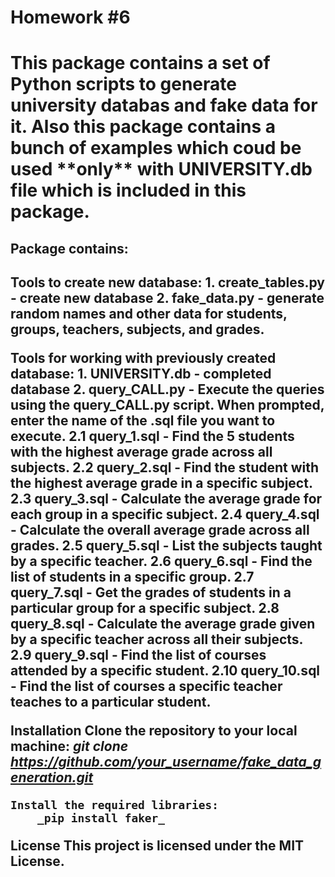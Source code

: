 <h1>Homework #6<h1>
This package contains a set of Python scripts to generate university databas and fake data for it.
Also this package contains a bunch of examples which coud be used **only** with UNIVERSITY.db file which is included in this package.

<h2>Package contains:<h2>

**Tools to create new database:**
	1. create_tables.py - create new database
	2. fake_data.py - generate random names and other data for students, groups, teachers, subjects, and grades.

**Tools for working with previously created database:**
	1. UNIVERSITY.db - completed database
	2. query_CALL.py - Execute the queries using the query_CALL.py script. When prompted, enter the name of the .sql file you want to execute.
	2.1 query_1.sql - Find the 5 students with the highest average grade across all subjects.
	2.2 query_2.sql - Find the student with the highest average grade in a specific subject.
	2.3 query_3.sql - Calculate the average grade for each group in a specific subject.
	2.4 query_4.sql - Calculate the overall average grade across all grades.
	2.5 query_5.sql - List the subjects taught by a specific teacher.
	2.6 query_6.sql - Find the list of students in a specific group.
	2.7 query_7.sql - Get the grades of students in a particular group for a specific subject.
	2.8 query_8.sql - Calculate the average grade given by a specific teacher across all their subjects.
	2.9 query_9.sql - Find the list of courses attended by a specific student.
	2.10 query_10.sql - Find the list of courses a specific teacher teaches to a particular student.

**Installation**
	Clone the repository to your local machine:
		_git clone https://github.com/your_username/fake_data_generation.git_

	Install the required libraries:
		_pip install faker_

**License**
	This project is licensed under the MIT License.
